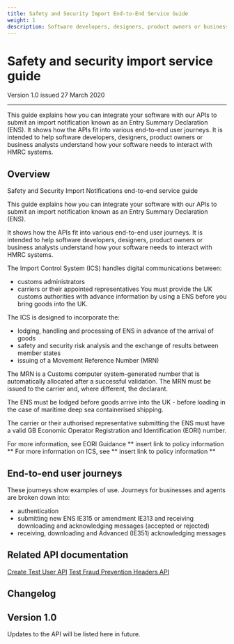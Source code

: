 ```yaml
---
title: Safety and Security Import End-to-End Service Guide
weight: 1
description: Software developers, designers, product owners or business analysts. Integrate your software with VAT API for Making Tax Digital.
---
```


# Safety and security import service guide

Version 1.0 issued 27 March 2020
***

This guide explains how you can integrate your software with our APIs to submit an import notification known as an Entry Summary Declaration (ENS). It shows how the APIs fit into various end-to-end user journeys. It is intended to help software developers, designers, product owners or business analysts understand how your software needs to interact with HMRC systems.

## Overview
<!-- Section owner: MTD Programme -->
Safety and Security Import Notifications end-to-end service guide
 
This guide explains how you can integrate your software with our APIs to submit an import notification known as an Entry Summary Declaration (ENS). 

It shows how the APIs fit into various end-to-end user journeys. It is intended to help software developers, designers, product owners or business analysts understand how your software needs to interact with HMRC systems.
 
The Import Control System (ICS) handles digital communications between: 

* customs administrators
* carriers or their appointed representatives
You must provide the UK customs authorities with advance information by using a ENS before you bring goods into the UK.

The ICS is designed to incorporate the:

* lodging, handling and processing of ENS in advance of the arrival of goods
* safety and security risk analysis and the exchange of results between member states
* issuing of a Movement Reference Number (MRN)

The MRN is a Customs computer system-generated number that is automatically allocated after a successful validation. The MRN must be issued to the carrier and, where different, the declarant.

The ENS must be lodged before goods arrive into the UK - before loading in the case of maritime deep sea containerised shipping.

The carrier or their authorised representative submitting the ENS must have a valid GB Economic Operator Registration and Identification (EORI) number. 

For more information, see EORI Guidance  ** insert link to policy information **
For more information on ICS, see ** insert link to policy information **

 
## End-to-end user journeys

These journeys show examples of use. Journeys for businesses and agents are broken down into:

* authentication
* submitting new ENS IE315 or amendment IE313 and receiving
downloading and acknowledging messages (accepted or rejected)
* receiving, downloading and Advanced (IE351) acknowledging messages 


## Related API documentation
<!--- Section owner: MTD Programme --->
[Create Test User API](https://developer.service.hmrc.gov.uk/api-documentation/docs/api/service/api-platform-test-user/1.0)
[Test Fraud Prevention Headers API](https://developer.service.hmrc.gov.uk/api-documentation/docs/api/service/txm-fph-validator-api/1.0)

<!-- add the change log here -->
## Changelog

## Version 1.0

Updates to the API will be listed here in future.
 
